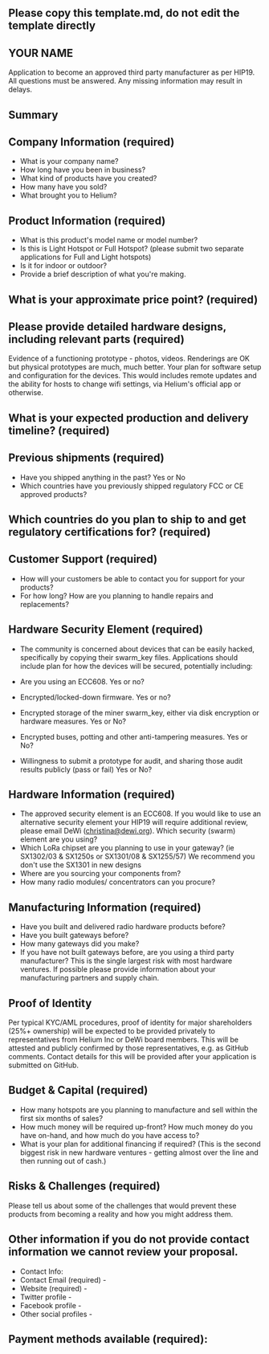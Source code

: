## Please copy this template.md, do not edit the template directly
## YOUR NAME

Application to become an approved third party manufacturer as per HIP19. All questions must be answered. Any missing information may result in delays.
## Summary

## Company Information (required)
* What is your company name?
* How long have you been in business? 
* What kind of products have you created? 
* How many have you sold? 
* What brought you to Helium? 

## Product Information (required)
* What is this product's model name or model number? 
* Is this is Light Hotspot or Full Hotspot? (please submit two separate applications for Full and Light hotspots)
* Is it for indoor or outdoor?
* Provide a brief description of what you're making.

## What is your approximate price point? (required)

## Please provide detailed hardware designs, including relevant parts (required)
Evidence of a functioning prototype - photos, videos. Renderings are OK but physical prototypes are much, much better. 
Your plan for software setup and configuration for the devices. 
This would includes remote updates and the ability for hosts to change wifi settings, via Helium's official app or otherwise. 

## What is your expected production and delivery timeline? (required)

## Previous shipments (required)
* Have you shipped anything in the past? Yes or No
* Which countries have you previously shipped regulatory FCC or CE approved products? 

## Which countries do you plan to ship to and get regulatory certifications for? (required)

## Customer Support (required)
* How will your customers be able to contact you for support for your products? 
* For how long? How are you planning to handle repairs and replacements? 


## Hardware Security Element (required)
* The community is concerned about devices that can be easily hacked, specifically by copying their swarm_key files. Applications should include plan for how the devices will be secured, potentially including:

* Are you using an ECC608. Yes or no?
* Encrypted/locked-down firmware. Yes or no? 
* Encrypted storage of the miner swarm_key, either via disk encryption or hardware measures. Yes or No?
* Encrypted buses, potting and other anti-tampering measures. Yes or No?
* Willingness to submit a prototype for audit, and sharing those audit results publicly (pass or fail) Yes or No?

## Hardware Information (required)
* The approved security element is an ECC608. If you would like to use an alternative security element your HIP19 will require additional review, please email DeWi (christina@dewi.org). Which security (swarm) element are you using? 
* Which LoRa chipset are you planning to use in your gateway? (ie SX1302/03 & SX1250s or SX1301/08 & SX1255/57) 
We recommend you don't use the SX1301 in new designs 
* Where are you sourcing your components from? 
* How many radio modules/ concentrators can you procure? 

## Manufacturing Information (required)
* Have you built and delivered radio hardware products before?
* Have you built gateways before? 
* How many gateways did you make? 
* If you have not built gateways before, are you using a third party manufacturer? This is the single largest risk with most hardware ventures. If possible please provide information about your manufacturing partners and supply chain.

## Proof of Identity
Per typical KYC/AML procedures, proof of identity for major shareholders (25%+ ownership) will be expected to be provided privately to representatives from Helium Inc or DeWi board members. This will be attested and publicly confirmed by those representatives, e.g. as GitHub comments.
Contact details for this will be provided after your application is submitted on GitHub. 

## Budget & Capital (required)
* How many hotspots are you planning to manufacture and sell within the first six months of sales? 
* How much money will be required up-front? How much money do you have on-hand, and how much do you have access to? 
* What is your plan for additional financing if required? (This is the second biggest risk in new hardware ventures - getting almost over the line and then running out of cash.) 

## Risks & Challenges (required)
Please tell us about some of the challenges that would prevent these products from becoming a reality and how you might address them.

## Other information if you do not provide contact information we cannot review your proposal.
* Contact Info: 
* Contact Email (required) -
* Website (required) -
* Twitter profile -
* Facebook profile -
* Other social profiles -


## Payment methods available (required):

